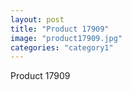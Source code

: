 ```yaml
---
layout: post
title: "Product 17909"
image: "product17909.jpg"
categories: "category1"
---
```

Product 17909
